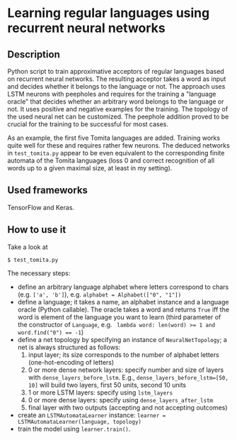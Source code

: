 # Learning regular languages using recurrent neural networks

## Description

Python script to train approximative acceptors of regular languages based on recurrent neural networks.
The resulting acceptor takes a word as input and decides whether it belongs to the language or not. 
The approach uses LSTM neurons with peepholes and requires for the training a "language oracle" that
decides whether an arbitrary word belongs to the language or not. It uses positive and negative examples for 
the training. The topology of the used neural net can be customized. The peephole addition proved to be crucial
for the training to be successful for most cases.

As an example, the first five Tomita languages are added. Training works quite well for these and requires
rather few neurons. The deduced networks in `test_tomita.py` 
appear to be even equivalent to the corresponding finite automata of the Tomita languages (loss 0 and correct 
recognition of all words up to a given maximal size, at least in my setting).

## Used frameworks

TensorFlow and Keras.

## How to use it
Take a look at 

	$ test_tomita.py

The necessary steps:
- define an arbitrary language alphabet where letters correspond to chars (e.g. `['a', 'b']`), e.g. `alphabet = Alphabet(["0", "1"])`
- define a language; it takes a name, an alphabet instance and a language oracle (Python callable). The oracle takes a word
  and returns `True` iff the word is element of the language you want to learn (third parameter of the constructor
of `Language`, e.g. ` lambda word: len(word) >= 1 and word.find("0") == -1`)
- define a net topology by specifying an instance of `NeuralNetTopology`; a net is always structured as follows:
	 1. input layer; its size corresponds to the number of alphabet letters (one-hot-encoding of letters)
	 2. 0 or more dense network layers: specify number and size of layers with `dense_layers_before_lstm`. E.g., `dense_layers_before_lstm=[50, 10]` will build two layers, first 50 units, second 10 units
	 3. 1 or more LSTM layers: specify using `lstm_layers`
	 4. 0 or more dense layers: specify using `dense_layers_after_lstm`
	 5. final layer with two outputs (accepting and not accepting outcomes)
- create an `LSTMAutomataLearner` instance: `learner = LSTMAutomataLearner(language, topology)`
- train the model using `learner.train()`.


